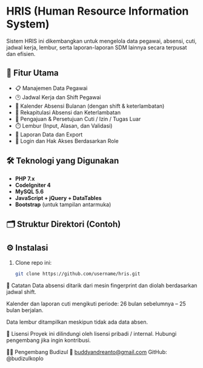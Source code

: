 # HRIS (Human Resource Information System)

Sistem HRIS ini dikembangkan untuk mengelola data pegawai, absensi, cuti, jadwal kerja, lembur, serta laporan-laporan SDM lainnya secara terpusat dan efisien.

## 🚀 Fitur Utama

- 📋 Manajemen Data Pegawai
- 🕑 Jadwal Kerja dan Shift Pegawai
- 📆 Kalender Absensi Bulanan (dengan shift & keterlambatan)
- 🧾 Rekapitulasi Absensi dan Keterlambatan
- 🛫 Pengajuan & Persetujuan Cuti / Izin / Tugas Luar
- ⏱️ Lembur (Input, Alasan, dan Validasi)
- 📄 Laporan Data dan Export
- 🔐 Login dan Hak Akses Berdasarkan Role

## 🛠️ Teknologi yang Digunakan

- **PHP 7.x**
- **CodeIgniter 4**
- **MySQL 5.6**
- **JavaScript + jQuery + DataTables**
- **Bootstrap** (untuk tampilan antarmuka)

## 🗂️ Struktur Direktori (Contoh)


## ⚙️ Instalasi

1. Clone repo ini:

   ```bash
   git clone https://github.com/username/hris.git

📌 Catatan
Data absensi ditarik dari mesin fingerprint dan diolah berdasarkan jadwal shift.

Kalender dan laporan cuti mengikuti periode: 26 bulan sebelumnya – 25 bulan berjalan.

Data lembur ditampilkan meskipun tidak ada data absen.

📄 Lisensi
Proyek ini dilindungi oleh lisensi pribadi / internal. Hubungi pengembang jika ingin kontribusi.

👨‍💻 Pengembang
Budizul
📧 buddyandreanto@gmail.com
GitHub: @budizulkoplo
